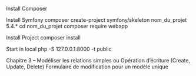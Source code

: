 Install Composer

Install Symfony composer create-project symfony/skeleton nom_du_projet 5.4.* cd nom_du_projet composer require webapp

Install Project composer install

Start in local php -S 127.0.0.1:8000 -t public


Chapitre 3 – Modéliser les relations simples ou Opération d’écriture (Create, Update, Delete)
Formulaire de modification pour un modèle unique